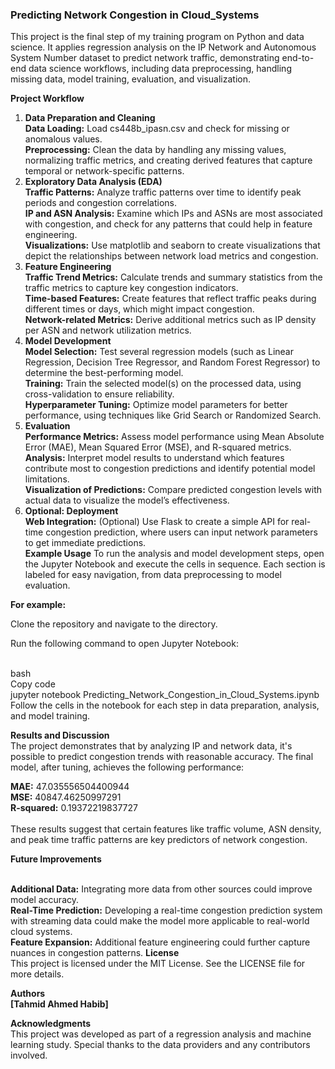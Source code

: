 ### Predicting Network Congestion in Cloud_Systems

This project is the final step of my training program on Python and data science. It applies regression analysis on the IP Network and  Autonomous System Number dataset to predict network traffic, demonstrating end-to-end data science workflows, including data preprocessing, handling missing data, model training, evaluation, and visualization.

**Project Workflow**
1. **Data Preparation and Cleaning**
<br>**Data Loading:** Load cs448b_ipasn.csv and check for missing or anomalous values.
<br>**Preprocessing:** Clean the data by handling any missing values, normalizing traffic metrics, and creating derived features that capture temporal or network-specific patterns.
2. **Exploratory Data Analysis (EDA)**
<br>**Traffic Patterns:** Analyze traffic patterns over time to identify peak periods and congestion correlations.
<br>**IP and ASN Analysis:** Examine which IPs and ASNs are most associated with congestion, and check for any patterns that could help in feature engineering.
<br>**Visualizations:** Use matplotlib and seaborn to create visualizations that depict the relationships between network load metrics and congestion.
3. **Feature Engineering**
<br>**Traffic Trend Metrics:** Calculate trends and summary statistics from the traffic metrics to capture key congestion indicators.
<br>**Time-based Features:** Create features that reflect traffic peaks during different times or days, which might impact congestion.
<br>**Network-related Metrics:** Derive additional metrics such as IP density per ASN and network utilization metrics.
4. **Model Development**
<br>**Model Selection:** Test several regression models (such as Linear Regression, Decision Tree Regressor, and Random Forest Regressor) to determine the best-performing model.
<br>**Training:** Train the selected model(s) on the processed data, using cross-validation to ensure reliability.
<br>**Hyperparameter Tuning:** Optimize model parameters for better performance, using techniques like Grid Search or Randomized Search.
5. **Evaluation**
<br>**Performance Metrics:** Assess model performance using Mean Absolute Error (MAE), Mean Squared Error (MSE), and R-squared metrics.
<br>**Analysis:** Interpret model results to understand which features contribute most to congestion predictions and identify potential model limitations.
<br>**Visualization of Predictions:** Compare predicted congestion levels with actual data to visualize the model’s effectiveness.
6. **Optional: Deployment**
<br>**Web Integration:** (Optional) Use Flask to create a simple API for real-time congestion prediction, where users can input network parameters to get immediate predictions.
<br>**Example Usage**
To run the analysis and model development steps, open the Jupyter Notebook and execute the cells in sequence. Each section is labeled for easy navigation, from data preprocessing to model evaluation.

**For example:**

Clone the repository and navigate to the directory.

Run the following command to open Jupyter Notebook:

<br>bash
<br>Copy code
<br>jupyter notebook Predicting_Network_Congestion_in_Cloud_Systems.ipynb
<br>Follow the cells in the notebook for each step in data preparation, analysis, and model training.

**Results and Discussion**
<br>The project demonstrates that by analyzing IP and network data, it's possible to predict congestion trends with reasonable accuracy. The final model, after tuning, achieves the following performance:

**MAE:** 47.035556504400944
<br>**MSE:** 40847.46250997291
<br>**R-squared:** 0.19372219837727
<br><br>These results suggest that certain features like traffic volume, ASN density, and peak time traffic patterns are key predictors of network congestion.

**Future Improvements**

<br>**Additional Data:** Integrating more data from other sources could improve model accuracy.
<br>**Real-Time Prediction:** Developing a real-time congestion prediction system with streaming data could make the model more applicable to real-world cloud systems.
<br>**Feature Expansion:** Additional feature engineering could further capture nuances in congestion patterns.
**License**
<br>This project is licensed under the MIT License. See the LICENSE file for more details.

**Authors**
<br>**[Tahmid Ahmed Habib]**

**Acknowledgments**
<br>This project was developed as part of a regression analysis and machine learning study. Special thanks to the data providers and any contributors involved.

